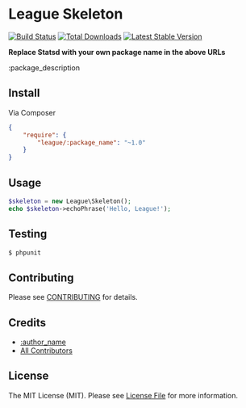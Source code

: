 # League Skeleton

[![Build Status](https://travis-ci.org/php-loep/statsd.png?branch=master)](https://travis-ci.org/php-loep/statsd)
[![Total Downloads](https://poser.pugx.org/league/statsd/downloads.png)](https://packagist.org/packages/league/statsd)
[![Latest Stable Version](https://poser.pugx.org/league/statsd/v/stable.png)](https://packagist.org/packages/league/statsd)

**Replace Statsd with your own package name in the above URLs**

:package_description


## Install

Via Composer

``` json
{
    "require": {
        "league/:package_name": "~1.0"
    }
}
```


## Usage

``` php
$skeleton = new League\Skeleton();
echo $skeleton->echoPhrase('Hello, League!');

```


## Testing

``` bash
$ phpunit
```


## Contributing

Please see [CONTRIBUTING](https://github.com/php-loep/:package_name/blob/master/CONTRIBUTING.md) for details.


## Credits

- [:author_name](https://github.com/:author_username)
- [All Contributors](https://github.com/php-loep/:package_name/contributors)


## License

The MIT License (MIT). Please see [License File](https://github.com/php-loep/:package_name/blob/master/LICENSE) for more information.
